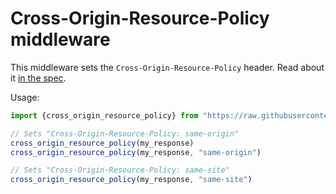 # Cross-Origin-Resource-Policy middleware

This middleware sets the `Cross-Origin-Resource-Policy` header. Read about it [in the spec](https://resourcepolicy.fyi/).

Usage:

```typescript
import {cross_origin_resource_policy} from "https://raw.githubusercontent.com/da99/helmet/main/middlewares/cross-origin-resource-policy.ts";

// Sets "Cross-Origin-Resource-Policy: same-origin"
cross_origin_resource_policy(my_response)
cross_origin_resource_policy(my_response, "same-origin")

// Sets "Cross-Origin-Resource-Policy: same-site"
cross_origin_resource_policy(my_response, "same-site")
```
